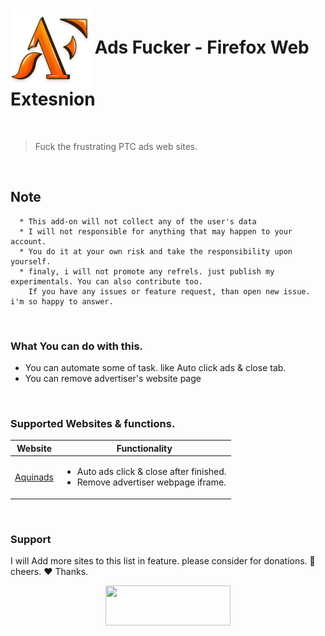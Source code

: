 <h1><img align=center src="logo_128.png" alt="logo" /> Ads Fucker - Firefox Web Extesnion</h1>
<br>

> Fuck the frustrating PTC ads web sites.
<br>

## Note
```
  * This add-on will not collect any of the user's data 
  * I will not responsible for anything that may happen to your account.
  * You do it at your own risk and take the responsibility upon yourself.
  * finaly, i will not promote any refrels. just publish my experimentals. You can also contribute too. 
    If you have any issues or feature request, than open new issue. i'm so happy to answer. 
```
<br>

### What You can do with this.
- You can automate some of task. like Auto click ads & close tab.
- You can remove advertiser's website page
<br>

### Supported Websites & functions.

|  Website   | Functionality  |
|-------------|----------------|
|<a href="https://www.aquinads.com" target="_blank">Aquinads</a>|<ul><li>Auto ads click & close after finished.</li><li>Remove advertiser webpage iframe.</li></ul>|

<br>

### Support
I will Add more sites to this list in feature. please consider for donations. :smiling_face_with_three_hearts: cheers. :heart: Thanks.
<p align=center>
<a href="https://www.paypal.com/donate?business=GSBCFV8YUBP42&item_name=Donation+for+Ads+Fucker+Development&currency_code=USD"><img src="http://www.skagitfisheries.org/wp-content/uploads/2019/12/paypal-donate-button-png-wordpress-paypal-button-817-1.png" width=200 height=64></a>
</p>

